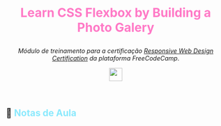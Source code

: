 # <p align="center"><font color='#FF79C6'><strong>Learn CSS Flexbox by Building a Photo Galery</strong></font></p>

<p align="center"> <i>Módulo de treinamento para a certificação <a href="https://www.freecodecamp.org/learn/2022/responsive-web-design/"><em>Responsive Web Design Certification</em></a> da plataforma FreeCodeCamp</i>.
<p>

<p align="center">
    <img src="https://skillicons.dev/icons?i=html,css,md,vscode,git,github,figma" height="30px">
</p>


<br>

## :memo: <font color='#8BE9FD'><strong>Notas de Aula</strong></font>

<br>